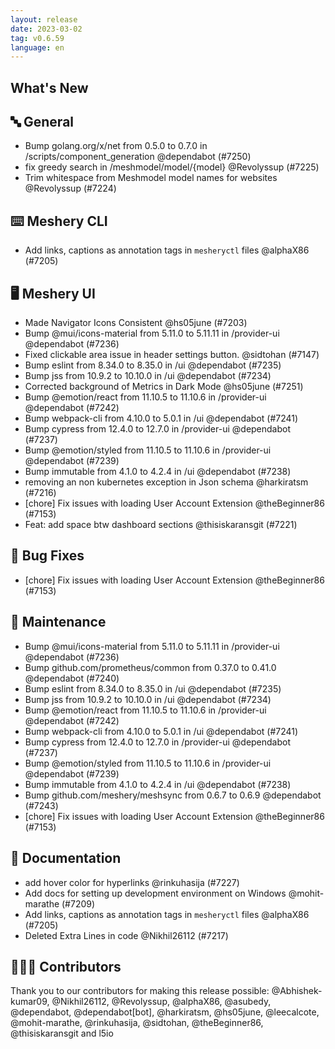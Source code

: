 ```yaml
---
layout: release
date: 2023-03-02
tag: v0.6.59
language: en
---
```


## What's New
## 🔤 General
- Bump golang.org/x/net from 0.5.0 to 0.7.0 in /scripts/component_generation @dependabot (#7250)
- fix greedy search in /meshmodel/model/{model} @Revolyssup (#7225)
- Trim whitespace from Meshmodel model names for websites @Revolyssup (#7224)

## ⌨️ Meshery CLI

- Add links, captions as annotation tags in `mesheryctl` files @alphaX86 (#7205)

## 🖥 Meshery UI

- Made Navigator Icons Consistent @hs05june (#7203)
- Bump @mui/icons-material from 5.11.0 to 5.11.11 in /provider-ui @dependabot (#7236)
- Fixed clickable area issue in header settings button. @sidtohan (#7147)
- Bump eslint from 8.34.0 to 8.35.0 in /ui @dependabot (#7235)
- Bump jss from 10.9.2 to 10.10.0 in /ui @dependabot (#7234)
- Corrected background of Metrics in Dark Mode @hs05june (#7251)
- Bump @emotion/react from 11.10.5 to 11.10.6 in /provider-ui @dependabot (#7242)
- Bump webpack-cli from 4.10.0 to 5.0.1 in /ui @dependabot (#7241)
- Bump cypress from 12.4.0 to 12.7.0 in /provider-ui @dependabot (#7237)
- Bump @emotion/styled from 11.10.5 to 11.10.6 in /provider-ui @dependabot (#7239)
- Bump immutable from 4.1.0 to 4.2.4 in /ui @dependabot (#7238)
- removing an non kubernetes exception in Json schema @harkiratsm (#7216)
- [chore] Fix issues with loading User Account Extension @theBeginner86 (#7153)
- Feat: add space btw dashboard sections @thisiskaransgit (#7221)

## 🐛 Bug Fixes

- [chore] Fix issues with loading User Account Extension @theBeginner86 (#7153)

## 🧰 Maintenance

- Bump @mui/icons-material from 5.11.0 to 5.11.11 in /provider-ui @dependabot (#7236)
- Bump github.com/prometheus/common from 0.37.0 to 0.41.0 @dependabot (#7240)
- Bump eslint from 8.34.0 to 8.35.0 in /ui @dependabot (#7235)
- Bump jss from 10.9.2 to 10.10.0 in /ui @dependabot (#7234)
- Bump @emotion/react from 11.10.5 to 11.10.6 in /provider-ui @dependabot (#7242)
- Bump webpack-cli from 4.10.0 to 5.0.1 in /ui @dependabot (#7241)
- Bump cypress from 12.4.0 to 12.7.0 in /provider-ui @dependabot (#7237)
- Bump @emotion/styled from 11.10.5 to 11.10.6 in /provider-ui @dependabot (#7239)
- Bump immutable from 4.1.0 to 4.2.4 in /ui @dependabot (#7238)
- Bump github.com/meshery/meshsync from 0.6.7 to 0.6.9 @dependabot (#7243)
- [chore] Fix issues with loading User Account Extension @theBeginner86 (#7153)

## 📖 Documentation

- add hover color for hyperlinks @rinkuhasija (#7227)
- Add docs for setting up development environment on Windows @mohit-marathe (#7209)
- Add links, captions as annotation tags in `mesheryctl` files @alphaX86 (#7205)
- Deleted Extra Lines in code @Nikhil26112 (#7217)

## 👨🏽‍💻 Contributors

Thank you to our contributors for making this release possible:
@Abhishek-kumar09, @Nikhil26112, @Revolyssup, @alphaX86, @asubedy, @dependabot, @dependabot[bot], @harkiratsm, @hs05june, @leecalcote, @mohit-marathe, @rinkuhasija, @sidtohan, @theBeginner86, @thisiskaransgit and l5io
